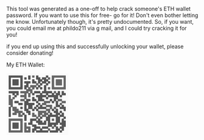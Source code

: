 This tool was generated as a one-off to help crack someone's ETH wallet password. If you want to use this for free- go for it! Don't even bother letting me know. Unfortunately though, it's pretty undocumented. So, if you want, you could email me at phildo211 via g mail, and I could try cracking it for you!

if you end up using this and successfully unlocking your wallet, please consider donating!

My ETH Wallet:

![0xef2bebd1059446f3fc83203c24364e65bd42d103](https://raw.githubusercontent.com/Phildo/brutedist/master/eth.png)

